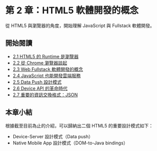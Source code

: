 # 第 2 章：HTML5 軟體開發的概念

從 HTML5 與瀏覽器的角度，開始理解 JavaScript 與 Fullstack 軟體開發。

## 開始閱讀

 * [2.1 HTML5 的 Runtime 是瀏覽器](1-html5-runtime.md)
 * [2.2 從 Chrome 瀏覽器談起](2-chrome.md)
 * [2.3 Web Fullstack 軟體開發的概念](3-fullstack.md)
 * [2.4 JavaScript 也能開發雲端服務](4-js.md)
 * [2.5 Data Push 設計模式](5-data-push.md)
 * [2.6 Device API 的革命時代](6-device-api.md)
 * [2.7 重要的資訊交換格式：JSON](7-json.md)

## 本章小結

 根據截至目前為止的介紹，可以歸納出二個 HTML5 的重要設計模式如下：

- Device-Server 設計模式（Data push）
- Native Mobile App 設計模式（DOM-to-Java bindings）